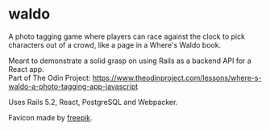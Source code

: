 # waldo

A photo tagging game where players can race against the clock to pick characters out of a crowd, like a page in a Where's Waldo book.  

Meant to demonstrate a solid grasp on using Rails as a backend API for a React app.  
Part of The Odin Project: https://www.theodinproject.com/lessons/where-s-waldo-a-photo-tagging-app-javascript  

Uses Rails 5.2, React, PostgreSQL and Webpacker.  

Favicon made by [freepik](https://www.flaticon.com/authors/freepik).  